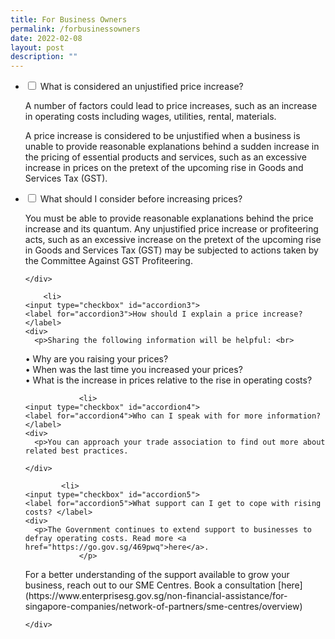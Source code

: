 ```yaml
---
title: For Business Owners
permalink: /forbusinessowners
date: 2022-02-08
layout: post
description: ""
---
```

<ul class="jekyllcodex_accordion">
  <li>
    <input type="checkbox" id="accordion1">
    <label for="accordion1">What is considered an unjustified price increase?</label>
    <div>
      <p>A number of factors could lead to price increases, such as an increase in operating costs including wages, utilities, rental, materials.  </p>
      <p>A price increase is considered to be unjustified when a business is unable to provide reasonable explanations behind a sudden increase in the pricing of  essential products and services, such as an excessive increase in prices on the pretext of the upcoming rise in Goods and Services Tax (GST).</p>
    </div>
  </li>
	<li>
    <input type="checkbox" id="accordion2">
    <label for="accordion2">What should I consider before increasing prices? </label>
    <div>
      <p>You must be able to provide reasonable explanations behind the price increase and its quantum. Any unjustified price increase or profiteering acts, such as an excessive increase on the pretext of the upcoming rise in Goods and Services Tax (GST) may be subjected to actions taken by the Committee Against GST Profiteering. </p>

    </div>
  </li>
	
		<li>
    <input type="checkbox" id="accordion3">
    <label for="accordion3">How should I explain a price increase?  </label>
    <div>
      <p>Sharing the following information will be helpful: <br>
			
•	Why are you raising your prices?<br>
•	When was the last time you increased your prices?<br>
•	What is the increase in prices relative to the rise in operating costs? <br>
</p>
			
				<li>
    <input type="checkbox" id="accordion4">
    <label for="accordion4">Who can I speak with for more information? </label>
    <div>
      <p>You can approach your trade association to find out more about related best practices. 
</p>

    </div>
  </li>
	
			<li>
    <input type="checkbox" id="accordion5">
    <label for="accordion5">What support can I get to cope with rising costs? </label>
    <div>
      <p>The Government continues to extend support to businesses to defray operating costs. Read more <a href="https://go.gov.sg/469pwq">here</a>. 
				</p>

<p>For a better understanding of the support available to grow your business, reach out to our SME Centres. Book a consultation [here](https://www.enterprisesg.gov.sg/non-financial-assistance/for-singapore-companies/network-of-partners/sme-centres/overview)

</p>

    </div>
  </li>
	</ul>